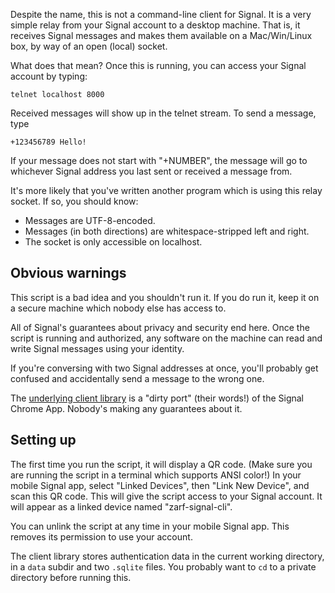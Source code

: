 
Despite the name, this is not a command-line client for Signal. It is a very simple relay from your Signal account to a desktop machine. That is, it receives Signal messages and makes them available on a Mac/Win/Linux box, by way of an open (local) socket.

What does that mean? Once this is running, you can access your Signal account by typing:

    telnet localhost 8000

Received messages will show up in the telnet stream. To send a message, type

    +123456789 Hello!

If your message does not start with "+NUMBER", the message will go to whichever Signal address you last sent or received a message from.

It's more likely that you've written another program which is using this relay socket. If so, you should know:

- Messages are UTF-8-encoded.
- Messages (in both directions) are whitespace-stripped left and right.
- The socket is only accessible on localhost.

## Obvious warnings

This script is a bad idea and you shouldn't run it. If you do run it, keep it on a secure machine which nobody else has access to.

All of Signal's guarantees about privacy and security end here. Once the script is running and authorized, any software on the machine can read and write Signal messages using your identity.

If you're conversing with two Signal addresses at once, you'll probably get confused and accidentally send a message to the wrong one.

The [underlying client library][node-signal-client] is a "dirty port" (their words!) of the Signal Chrome App. Nobody's making any guarantees about it.

[node-signal-client]: https://github.com/matrix-hacks/node-signal-client

## Setting up

The first time you run the script, it will display a QR code. (Make sure you are running the script in a terminal which supports ANSI color!) In your mobile Signal app, select "Linked Devices", then "Link New Device", and scan this QR code. This will give the script access to your Signal account. It will appear as a linked device named "zarf-signal-cli".

You can unlink the script at any time in your mobile Signal app. This removes its permission to use your account.

The client library stores authentication data in the current working directory, in a `data` subdir and two `.sqlite` files. You probably want to `cd` to a private directory before running this.

